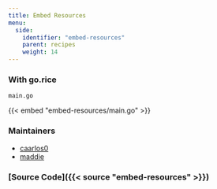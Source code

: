 ```yaml
---
title: Embed Resources
menu:
  side:
    identifier: "embed-resources"
    parent: recipes
    weight: 14
---
```


### With go.rice

`main.go`

{{< embed "embed-resources/main.go" >}}

### Maintainers

- [caarlos0](https://github.com/caarlos0)
- [maddie](https://github.com/maddie)

### [Source Code]({{< source "embed-resources" >}})
